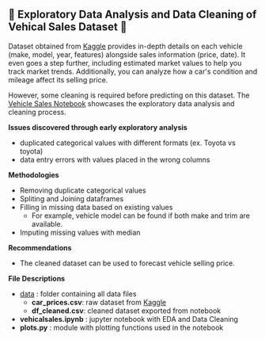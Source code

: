 ## :red_car: Exploratory Data Analysis and Data Cleaning of Vehical Sales Dataset :broom:  

Dataset obtained from [Kaggle](https://www.kaggle.com/datasets/syedanwarafridi/vehicle-sales-data) provides in-depth details on each vehicle (make, model, year, features) alongside sales information (price, date). It even goes a step further, including estimated market values to help you track market trends. Additionally, you can analyze how a car's condition and mileage affect its selling price.

However, some cleaning is required before predicting on this dataset. The [Vehicle Sales Notebook](https://github.com/aprilhong/vehiclesales/blob/main/vehiclesales.ipynb) showcases the exploratory data analysis and cleaning process. 

**Issues discovered through early exploratory analysis**
  - duplicated categorical values with different formats (ex. Toyota vs toyota)
  - data entry errors with values placed in the wrong columns

**Methodologies** 
- Removing duplicate categorical values
- Spliting and Joining dataframes
- Filling in missing data based on existing values
  - For example, vehicle model can be found if both make and trim are available. 
- Imputing missing values with median
 
**Recommendations**
- The cleaned dataset can be used to forecast vehicle selling price. 

**File Descriptions**
  - [data](https://github.com/aprilhong/bankchurn/tree/main/data) : folder containing all data files
    - **car_prices.csv**: raw dataset from [Kaggle](https://www.kaggle.com/datasets/syedanwarafridi/vehicle-sales-data)
    - **df_cleaned.csv**: cleaned dataset exported from notebook
  - **vehicalsales.ipynb** : jupyter notebook with EDA and Data Cleaning
  - **plots.py** : module with plotting functions used in the notebook



